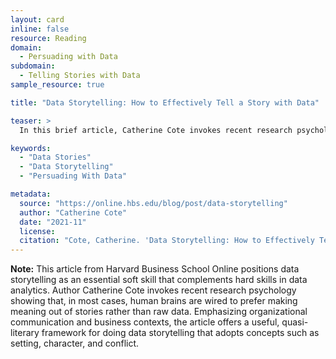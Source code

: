 ```yaml
---
layout: card
inline: false
resource: Reading
domain:
  - Persuading with Data
subdomain:
  - Telling Stories with Data
sample_resource: true

title: "Data Storytelling: How to Effectively Tell a Story with Data"

teaser: >
  In this brief article, Catherine Cote invokes recent research psychology to show that, in most cases, human brains are wired to prefer making meaning out of stories rather than raw data. Emphasizing organizational communication and business contexts, the article should also resonate with humanities students as it offers a useful, quasi-literary framework for doing data storytelling that adopts concepts such as setting, character, and conflict.

keywords:
  - "Data Stories"
  - "Data Storytelling"
  - "Persuading With Data"

metadata:
  source: "https://online.hbs.edu/blog/post/data-storytelling"
  author: "Catherine Cote"
  date: "2021-11"
  license:
  citation: "Cote, Catherine. 'Data Storytelling: How to Effectively Tell a Story with Data.' Harvard Business School Online. 23 November 2021. https://online.hbs.edu/blog/post/data-storytelling"
---
```


**Note:** This article from Harvard Business School Online positions data storytelling as an essential soft skill that complements hard skills in data analytics. Author Catherine Cote invokes recent research psychology showing that, in most cases, human brains are wired to prefer making meaning out of stories rather than raw data. Emphasizing organizational communication and business contexts, the article offers a useful, quasi-literary framework for doing data storytelling that adopts concepts such as setting, character, and conflict.
